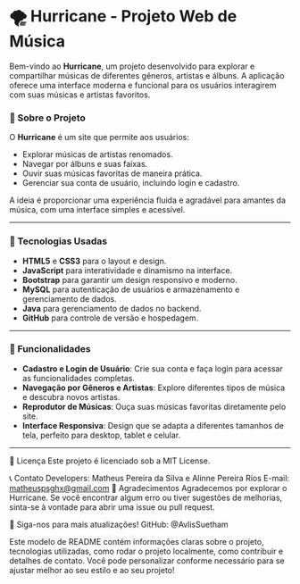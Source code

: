 # 🌪️ Hurricane - Projeto Web de Música

Bem-vindo ao **Hurricane**, um projeto desenvolvido para explorar e compartilhar músicas de diferentes gêneros, artistas e álbuns. A aplicação oferece uma interface moderna e funcional para os usuários interagirem com suas músicas e artistas favoritos. 

### 📖 Sobre o Projeto

O **Hurricane** é um site que permite aos usuários:

- Explorar músicas de artistas renomados.
- Navegar por álbuns e suas faixas.
- Ouvir suas músicas favoritas de maneira prática.
- Gerenciar sua conta de usuário, incluindo login e cadastro.

A ideia é proporcionar uma experiência fluida e agradável para amantes da música, com uma interface simples e acessível.

---

### 🔧 Tecnologias Usadas

- **HTML5** e **CSS3** para o layout e design.
- **JavaScript** para interatividade e dinamismo na interface.
- **Bootstrap** para garantir um design responsivo e moderno.
- **MySQL** para autenticação de usuários e armazenamento e gerenciamento de dados.
- **Java** para gerenciamento de dados no backend.
- **GitHub** para controle de versão e hospedagem.

---

### 🚀 Funcionalidades

- **Cadastro e Login de Usuário**: Crie sua conta e faça login para acessar as funcionalidades completas.
- **Navegação por Gêneros e Artistas**: Explore diferentes tipos de música e descubra novos artistas.
- **Reprodutor de Músicas**: Ouça suas músicas favoritas diretamente pelo site.
- **Interface Responsiva**: Design que se adapta a diferentes tamanhos de tela, perfeito para desktop, tablet e celular.

----------------------------
📜 Licença
Este projeto é licenciado sob a MIT License.

📞 Contato
Developers: Matheus Pereira da Silva e Alinne Pereira Rios
E-mail: matheuspsghx@gmail.com
💬 Agradecimentos
Agradecemos por explorar o Hurricane. Se você encontrar algum erro ou tiver sugestões de melhorias, sinta-se à vontade para abrir uma issue ou pull request.

🌟 Siga-nos para mais atualizações!
GitHub: @AvlisSuetham


Este modelo de README contém informações claras sobre o projeto, tecnologias utilizadas, como rodar o projeto localmente, como contribuir e detalhes de contato. Você pode personalizar conforme necessário para se ajustar melhor ao seu estilo e ao seu projeto!

